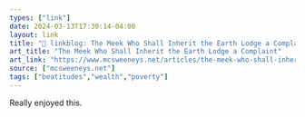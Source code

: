 ```yaml
---
types: ["link"]
date: 2024-03-13T17:30:14-04:00
layout: link
title: "🔗 linkblog: The Meek Who Shall Inherit the Earth Lodge a Complaint'"
art_title: "The Meek Who Shall Inherit the Earth Lodge a Complaint"
art_link: "https://www.mcsweeneys.net/articles/the-meek-who-shall-inherit-the-earth-lodge-a-complaint"
source: ["mcsweeneys.net"]
tags: ["beatitudes","wealth","poverty"]
---
```

Really enjoyed this.
